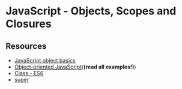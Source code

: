 # JavaScript - Objects, Scopes and Closures
## Resources
- [JavaScript object basics](https://developer.mozilla.org/en-US/docs/Learn/JavaScript/Objects/Basics)
- [Object-oriented JavaScript](https://developer.mozilla.org/en-US/docs/Learn/JavaScript/Objects/Object-oriented_programming)(**(read all examples!)**)
- [Class - ES6](https://developer.mozilla.org/en-US/docs/Learn/JavaScript/Objects/Classes_in_JavaScript)
- [super](https://developer.mozilla.org/en-US/docs/Web/JavaScript/Reference/Operators/super)